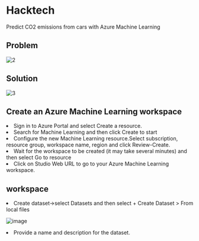 # Hacktech
Predict CO2 emissions from cars with Azure Machine Learning
<br>
## Problem

![2](https://user-images.githubusercontent.com/101945531/222964587-ad6d4324-9141-4ddf-8116-14edde1facd6.png)
<br>
## Solution

![3](https://user-images.githubusercontent.com/101945531/222964635-aa46c568-2484-4517-94d5-272db06468f8.png)
<br>
## Create an Azure Machine Learning workspace
<li> Sign in to Azure Portal and select Create a resource.
<li> Search for Machine Learning and then click Create to start
<li> Configure the new Machine Learning resource.Select subscription, resource group, workspace name, region and click Review-Create.
<li> Wait for the workspace to be created (it may take several minutes) and then select Go to resource
<li> Click on Studio Web URL to go to your Azure Machine Learning workspace.
<br>
  
## workspace

<li> Create dataset->select Datasets and then select + Create Dataset > From local files
  
![image](https://user-images.githubusercontent.com/101945531/222964816-fc516768-11ff-4221-bbff-096c4ac1680f.png)
  
<li> Provide a name and description for the dataset.
